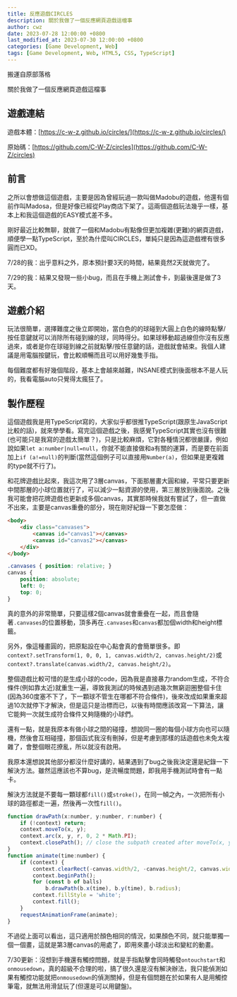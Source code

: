 ```yaml
---
title: 反應遊戲CIRCLES
description: 關於我做了一個反應網頁遊戲這檔事
author: cwz
date: 2023-07-28 12:00:00 +0800
last_modified_at: 2023-07-30 12:00:00 +0800
categories: [Game Development, Web]
tags: [Game Development, Web, HTML5, CSS, TypeScript]
---
```


搬運自原部落格

關於我做了一個反應網頁遊戲這檔事

## 遊戲連結

遊戲本體：[https://c-w-z.github.io/circles/](https://c-w-z.github.io/circles/)

原始碼：[https://github.com/C-W-Z/circles](https://github.com/C-W-Z/circles)

## 前言

之所以會想做這個遊戲，主要是因為曾經玩過一款叫做Madobu的遊戲，他還有個前作叫Madosa，但是好像已經從Play商店下架了。這兩個遊戲玩法幾乎一樣，基本上和我這個遊戲的EASY模式差不多。

剛好最近比較無聊，就做了一個和Madobu有點像但更加複雜(更難)的網頁遊戲，順便學一點TypeScript，至於為什麼叫CIRCLES，單純只是因為這遊戲裡有很多圓而已XD。

7/28的我：出乎意料之外，原本預計要3天的時間，結果竟然2天就做完了。

7/29的我：結果又發現一些小bug，而且在手機上測試會卡，到最後還是做了3天。

## 遊戲介紹

玩法很簡單，選擇難度之後立即開始，當白色的的球碰到大圓上白色的線時點擊/按任意鍵就可以消除所有碰到線的球，同時得分。如果球移動超過線但你沒有反應過來，或者是你在球碰到線之前就點擊/按任意鍵的話，遊戲就會結束。我個人建議是用電腦按鍵玩，會比較順暢而且可以用好幾隻手指。

每個難度都有好幾個階段，基本上會越來越難，INSANE模式到後面根本不是人玩的，我看電腦auto只覺得太瘋狂了。

## 製作歷程

這個遊戲我是用TypeScript寫的，大家似乎都很推TypeScript(跟原生JavaScript比較的話)，就來學學看。寫完這個遊戲之後，我感覺TypeScript其實也沒有很難(也可能只是我寫的遊戲太簡單？)，只是比較麻煩，它對各種情況都很嚴謹，例如說如果`let a:number|null=null`，你就不能直接做和a有關的運算，而是要在前面加上`if (a!=null)`的判斷(當然這個例子可以直接用`Number(a)`，但如果是更複雜的type就不行了)。

和花牌遊戲比起來，我這次用了3層canvas，下面那層畫大圓和線，平常只要更新中間那層的小球位置就行了，可以減少一點資源的使用，第三層放到後面說。之後我可能會把花牌遊戲也更新成多個canvas，其實那時候我就有嘗試了，但一直做不出來，主要是canvas重疊的部分，現在剛好紀錄一下要怎麼做：

```html
<body>
    <div class="canvases">
        <canvas id="canvas1"></canvas>
        <canvas id="canvas2"></canvas>
    </div>
</body>
```

```css
.canvases { position: relative; }
canvas {
    position: absolute;
    left: 0;
    top: 0;
}
```

真的意外的非常簡單，只要這樣2個canvas就會重疊在一起，而且會隨著`.canvases`的位置移動，頂多再在`.canvases`和`canvas`都加個width和height標籤。

另外，像這種畫圓的，把原點設在中心點會真的會簡單很多。即`context?.setTransform(1, 0, 0, 1, canvas.width/2, canvas.height/2)`或`context?.translate(canvas.width/2, canvas.height/2)`。

整個遊戲比較可惜的是生成小球的code，因為我是直接暴力random生成，不符合條件(例如靠太近)就重生一遍，導致我測試的時候遇到過幾次無窮迴圈整個卡住(因為360度塞不下了，下一顆球不管生在哪都不符合條件)，後來改成如果重來超過10次就停下才解決，但是這只是治標而已，以後有時間應該改寫一下算法，讓它能夠一次就生成符合條件又夠隨機的小球們。

還有一點，就是我原本有做小球之間的碰撞，想說同一圈的每個小球方向也可以隨機，然後會互相碰撞，那個函式我沒有刪掉，但是考慮到那樣的話遊戲也未免太複雜了，會整個眼花撩亂，所以就沒有啟用。

我原本還想說其他部分都沒什麼好講的，結果遇到了bug之後我決定還是紀錄一下解決方法。雖然這應該也不算bug，是流暢度問題，即我用手機測試時會有一點卡。

解決方法就是不要每一顆球都`fill()`或`stroke()`，在同一幀之內，一次把所有小球的路徑都走一遍，然後再一次性`fill()`。

```js
function drawPath(x:number, y:number, r:number) {
    if (!context) return;
    context.moveTo(x, y);
    context.arc(x, y, r, 0, 2 * Math.PI);
    context.closePath(); // close the subpath created after moveTo(x, y)
}
function animate(time:number) {
    if (context) {
        context.clearRect(-canvas.width/2, -canvas.height/2, canvas.width, canvas.height);
        context.beginPath();
        for (const b of balls)
            b.drawPath(b.x(time), b.y(time), b.radius);
        context.fillStyle = 'white';
        context.fill();
    }
    requestAnimationFrame(animate);
}
```

不過從上面可以看出，這只適用於顏色相同的情況，如果顏色不同，就只能單獨一個一個畫，這就是第3層canvas的用處了，即用來畫小球淡出和變紅的動畫。

7/30更新：沒想到手機還有觸控問題，就是手指點擊會同時觸發`ontouchstart`和`onmousedown`，真的超級不合理的啦，搞了很久還是沒有解決辦法，我只能偵測如果有觸控功能就把`onmousedown`的偵測關掉，但是有個問題在於如果有人是用觸控筆電，就無法用滑鼠玩了(但還是可以用鍵盤)。
